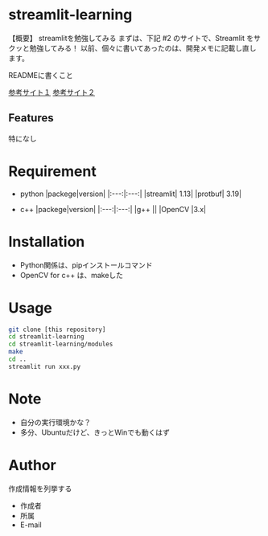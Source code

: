 # streamlit-learning
【概要】
streamlitを勉強してみる
まずは、下記 #2 のサイトで、Streamlit をサクッと勉強してみる！
以前、個々に書いてあったのは、開発メモに記載し直します。

READMEに書くこと

[参考サイト１](https://cpp-learning.com/readme/)
[参考サイト２](https://think-simple-enjoy-life.com/599)

## Features
特になし

# Requirement
* python
|packege|version|
|:---:|:---:|
|streamlit| 1.13|
|protbuf|   3.19|

* c++
|packege|version|
|:---:|:---:|
|g++ ||
|OpenCV |3.x|

# Installation
* Python関係は、pipインストールコマンド
* OpenCV for c++ は、makeした

# Usage

```bash
git clone [this repository]
cd streamlit-learning
cd streamlit-learning/modules
make
cd ..
streamlit run xxx.py
```

# Note
* 自分の実行環境かな？
* 多分、Ubuntuだけど、きっとWinでも動くはず

# Author
作成情報を列挙する
* 作成者
* 所属
* E-mail

